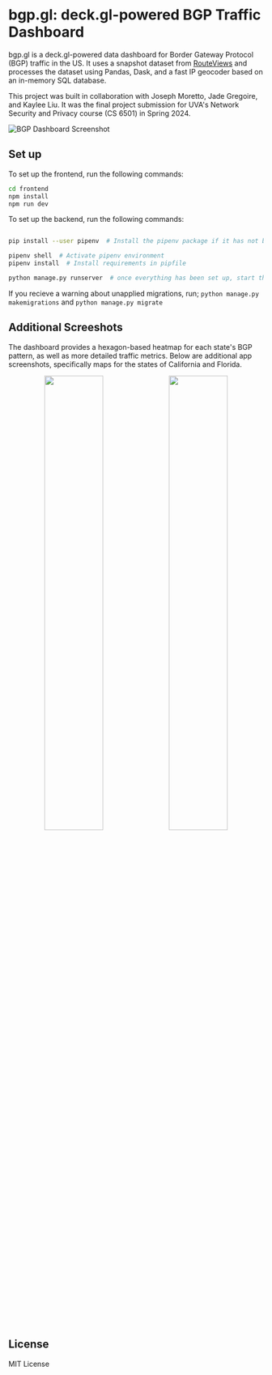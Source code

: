 # bgp.gl: deck.gl-powered BGP Traffic Dashboard

bgp.gl is a deck.gl-powered data dashboard for Border Gateway Protocol (BGP) traffic in the US. It uses a snapshot dataset from [RouteViews](https://www.routeviews.org/routeviews/) and processes the dataset using Pandas, Dask, and a fast IP geocoder based on an in-memory SQL database.

This project was built in collaboration with Joseph Moretto, Jade Gregoire, and Kaylee Liu. It was the final project submission for UVA's Network Security and Privacy course (CS 6501) in Spring 2024.

<img src="https://github.com/robertchenbao/us-bgp-dashboard/assets/30555057/74b2ae9a-85e1-4fe1-82d8-6029b2ddb5ee" alt="BGP Dashboard Screenshot" style="max-width:80%; height:auto;">

## Set up

To set up the frontend, run the following commands:

```bash
cd frontend
npm install
npm run dev
```

To set up the backend, run the following commands:

```bash

pip install --user pipenv  # Install the pipenv package if it has not been installed already

pipenv shell  # Activate pipenv environment
pipenv install  # Install requirements in pipfile

python manage.py runserver  # once everything has been set up, start the django server to see the app running on http://127.0.0.1:8000/
```

If you recieve a warning about unapplied migrations, run;
`python manage.py makemigrations` and `python manage.py migrate`

## Additional Screeshots

The dashboard provides a hexagon-based heatmap for each state's BGP pattern, as well as more detailed traffic metrics. Below are additional app screenshots, specifically maps for the states of California and Florida.

<p align="center">
  <img src="https://github.com/robertchenbao/us-bgp-dashboard/assets/30555057/6bd4e443-4ef5-49fa-aa65-e53aec5d7d4b" style="width: 48%" />
  <img src="https://github.com/robertchenbao/us-bgp-dashboard/assets/30555057/9870c56b-47e9-4811-8b7c-8b6bc640d875" style="width: 48%" />
</p>

## License
MIT License
